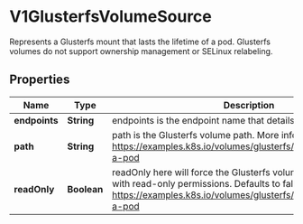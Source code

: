 

# V1GlusterfsVolumeSource

Represents a Glusterfs mount that lasts the lifetime of a pod. Glusterfs volumes do not support ownership management or SELinux relabeling.

## Properties

| Name | Type | Description | Notes |
|------------ | ------------- | ------------- | -------------|
|**endpoints** | **String** | endpoints is the endpoint name that details Glusterfs topology. |  |
|**path** | **String** | path is the Glusterfs volume path. More info: https://examples.k8s.io/volumes/glusterfs/README.md#create-a-pod |  |
|**readOnly** | **Boolean** | readOnly here will force the Glusterfs volume to be mounted with read-only permissions. Defaults to false. More info: https://examples.k8s.io/volumes/glusterfs/README.md#create-a-pod |  [optional] |



